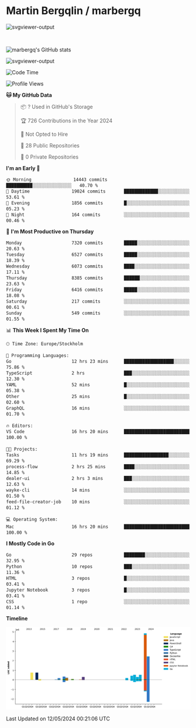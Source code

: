 # Martin Bergqlin / marbergq

![svgviewer-output](https://user-images.githubusercontent.com/2405410/206014777-22d41ecb-c24f-421d-b7d9-bba2cb5bb0de.svg)

<br>

<!--- [![Martin's Week](https://github-readme-stats.vercel.app/api/wakatime?username=marbergq&theme=dark)](https://github.com/anuraghazra/github-readme-stats) -->

![marbergq's GitHub stats](https://github-readme-stats.vercel.app/api?username=marbergq&count_private=true&show_icons=true)

![svgviewer-output](https://wakatime.com/badge/user/3f0a2069-6683-4e19-9a4a-7d21ea815067.svg)

<!--START_SECTION:waka-->
![Code Time](http://img.shields.io/badge/Code%20Time-4%2C039%20hrs%2024%20mins-blue)

![Profile Views](http://img.shields.io/badge/Profile%20Views-0-blue)

**🐱 My GitHub Data** 

> 📦 ? Used in GitHub's Storage 
 > 
> 🏆 726 Contributions in the Year 2024
 > 
> 🚫 Not Opted to Hire
 > 
> 📜 28 Public Repositories 
 > 
> 🔑 0 Private Repositories 
 > 
**I'm an Early 🐤** 

```text
🌞 Morning                14443 commits       ██████████░░░░░░░░░░░░░░░   40.70 % 
🌆 Daytime                19024 commits       █████████████░░░░░░░░░░░░   53.61 % 
🌃 Evening                1856 commits        █░░░░░░░░░░░░░░░░░░░░░░░░   05.23 % 
🌙 Night                  164 commits         ░░░░░░░░░░░░░░░░░░░░░░░░░   00.46 % 
```
📅 **I'm Most Productive on Thursday** 

```text
Monday                   7320 commits        █████░░░░░░░░░░░░░░░░░░░░   20.63 % 
Tuesday                  6527 commits        █████░░░░░░░░░░░░░░░░░░░░   18.39 % 
Wednesday                6073 commits        ████░░░░░░░░░░░░░░░░░░░░░   17.11 % 
Thursday                 8385 commits        ██████░░░░░░░░░░░░░░░░░░░   23.63 % 
Friday                   6416 commits        █████░░░░░░░░░░░░░░░░░░░░   18.08 % 
Saturday                 217 commits         ░░░░░░░░░░░░░░░░░░░░░░░░░   00.61 % 
Sunday                   549 commits         ░░░░░░░░░░░░░░░░░░░░░░░░░   01.55 % 
```


📊 **This Week I Spent My Time On** 

```text
🕑︎ Time Zone: Europe/Stockholm

💬 Programming Languages: 
Go                       12 hrs 23 mins      ███████████████████░░░░░░   75.86 % 
TypeScript               2 hrs               ███░░░░░░░░░░░░░░░░░░░░░░   12.30 % 
YAML                     52 mins             █░░░░░░░░░░░░░░░░░░░░░░░░   05.38 % 
Other                    25 mins             █░░░░░░░░░░░░░░░░░░░░░░░░   02.60 % 
GraphQL                  16 mins             ░░░░░░░░░░░░░░░░░░░░░░░░░   01.70 % 

🔥 Editors: 
VS Code                  16 hrs 20 mins      █████████████████████████   100.00 % 

🐱‍💻 Projects: 
Tasks                    11 hrs 19 mins      █████████████████░░░░░░░░   69.29 % 
process-flow             2 hrs 25 mins       ████░░░░░░░░░░░░░░░░░░░░░   14.85 % 
dealer-ui                2 hrs 3 mins        ███░░░░░░░░░░░░░░░░░░░░░░   12.63 % 
wayke-cli                14 mins             ░░░░░░░░░░░░░░░░░░░░░░░░░   01.50 % 
feed-file-creator-job    10 mins             ░░░░░░░░░░░░░░░░░░░░░░░░░   01.12 % 

💻 Operating System: 
Mac                      16 hrs 20 mins      █████████████████████████   100.00 % 
```

**I Mostly Code in Go** 

```text
Go                       29 repos            ████████░░░░░░░░░░░░░░░░░   32.95 % 
Python                   10 repos            ███░░░░░░░░░░░░░░░░░░░░░░   11.36 % 
HTML                     3 repos             █░░░░░░░░░░░░░░░░░░░░░░░░   03.41 % 
Jupyter Notebook         3 repos             █░░░░░░░░░░░░░░░░░░░░░░░░   03.41 % 
CSS                      1 repo              ░░░░░░░░░░░░░░░░░░░░░░░░░   01.14 % 
```



**Timeline**

![Lines of Code chart](https://raw.githubusercontent.com/marbergq/marbergq/main/assets/bar_graph.png)


 Last Updated on 12/05/2024 00:21:06 UTC
<!--END_SECTION:waka-->
